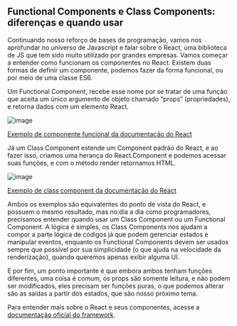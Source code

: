 ## Functional Components e Class Components: diferenças e quando usar
Continuando nosso reforço de bases de programação, vamos nos aprofundar no universo de Javascript e falar sobre o React, uma biblioteca de JS que tem sido muito utilizado por grandes 
empresas. Vamos começar a entender como funcionam os componentes no React. Existem duas formas de definir um componente, podemos fazer da forma funcional, ou por meio de uma classe
ES6.

Um Functional Component, recebe esse nome por se tratar de uma função que aceita um único argumento de objeto chamado “props” (propriedades), e retorna dados com um elemento React. 

![image](https://user-images.githubusercontent.com/65983895/145094812-819c215c-d186-4b10-83d7-d423961fe781.png)

[Exemplo de componente funcional da documentação do React](https://pt-br.reactjs.org/docs/components-and-props.html)

Já um Class Component estende um Component padrão do React, e ao fazer isso, criamos uma herança do React.Component e podemos acessar suas funções, e com o método render retornamos
HTML.

![image](https://user-images.githubusercontent.com/65983895/145094851-ad08a2fc-364a-4257-b9fc-431857ab3f4e.png)

[Exemplo de class component da documentação do React](https://pt-br.reactjs.org/docs/components-and-props.html)

Ambos os exemplos são equivalentes do ponto de vista do React, e possuem o mesmo resultado, mas no dia a dia como programadores, precisamos entender quando usar um Class Component 
ou um Functional Component. A lógica é simples, os Class Components nos ajudam a compor a parte lógica de códigos já que podem gerenciar estados e manipular eventos, enquanto os 
Functional Components  devem ser usados sempre que possível por sua simplicidade (o que ajuda na velocidade da renderização), quando queremos apenas exibir alguma UI.

E por fim, um ponto importante é que embora ambos tenham funções diferentes, uma coisa é comum, os props são somente leitura, e não podem ser modificados, eles precisam ser funções
puras, o que podemos alterar são as saídas a partir dos estados, que são nosso próximo tema. 

Para entender mais sobre o React e seus componentes, acesse a [documentação oficial do framework](https://pt-br.reactjs.org/docs/components-and-props.html).

